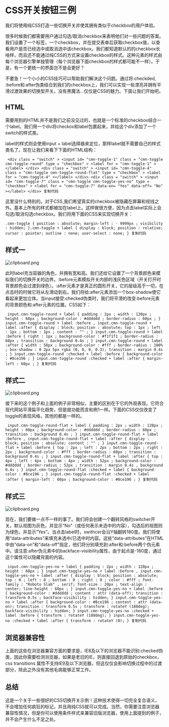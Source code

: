 # CSS开关按钮三例 #

我们将使用纯CSS打造一些切换开关并使其拥有类似于checkbox的用户体验。

很多时候我们都需要用户通过勾选/取消checkbox来表明他们对一些问题的答案。我们设置了一个标签，一个checkbox，并在提交表单后获取checkbox值，以查看用户是否已经选中或取消选中该checkbox。我们都知道默认的的checkbox长啥样，而且还不能通过纯CSS的方式来设置checkbox的样式。这种元素的样式由每个浏览器引擎单独管理（每个浏览器下面checkbox的样式都可能不一样）。于是，有一个更统一的界面岂不是会更好？

不要急！一个小小的CSS技巧可以帮助我们解决这个问题。通过将:checkded, :before和:after伪类结合到我们的checkbox上，我们可以实现一些漂亮并拥有平滑过渡效果的切换型开关。没有黑魔法...仅仅是CSS的魅力。下面让我们开始吧。

## HTML ##

需要用到的HTML并不是我们之前没见过的，也就是一个标准的checkbox结合一个label。我们用一个div将checkox和label包裹起来，并给这个div添加了一个switch的样式类。

label的样式则会使用input + label选择器来定位，那样label就不需要自己的样式类名了。现在让我们来看下下面的HTML结构：

` <div class = "switch" > <input id= "cmn-toggle-1" class = "cmn-toggle cmn-toggle-round" type = "checkbox" > <label for = "cmn-toggle-1" ></label> </div> <div class = "switch" > <input id= "cmn-toggle-4" class = "cmn-toggle cmn-toggle-round-flat" type = "checkbox" > <label for = "cmn-toggle-4" ></label> </div> <div class = "switch" > <input id= "cmn-toggle-7" class = "cmn-toggle cmn-toggle-yes-no" type = "checkbox" > <label for = "cmn-toggle-7" data-on= "Yes" data-off= "No" ></label> </div> 复制代码`

这里没什么特别的。对于CSS,我们希望真实的checkbox被隐藏在屏幕和视线之外。基本上所有的样式都被加在label上。这样做很方便，因为点击label实际上会勾选/取消勾选checkbox。我们将用下面的CSS来实现切换开关：

`.cmn-toggle { position : absolute; margin-left : - 9999px ; visibility : hidden; }.cmn-toggle + label { display : block; position : relative; cursor : pointer; outline : none; user-select : none; } 复制代码`

## 样式一 ##

![clipboard.png](https://user-gold-cdn.xitu.io/2019/6/4/16b2015dbdfea4f1?imageView2/0/w/1280/h/960/ignore-error/1)

此时label充当容器的角色，并拥有宽和高。我们还给它设置了一个背景颜色来模拟我们的切换开关的边界。:before元素模拟开关内部的浅灰色区域（开关打开时背景颜色会过渡到绿色）。:after元素才是真正的圆形开关，它的层级高于一切，在点击时的时候它将从左滑动到右。我们将给:after元素添加一个box-shadow使它看起来更加立体。当input接受:checked伪类时，我们将平滑的改变:before元素的背景颜色和:after元素的位置。CSS如下：

` input.cmn-toggle-round + label { padding : 2px ; width : 120px ; height : 60px ; background-color : #dddddd ; border-radius : 60px ; } input.cmn-toggle-round + label :before , input.cmn-toggle-round + label :after { display : block; position : absolute; top : 1px ; left : 1px ; bottom : 1px ; content : "" ; } input.cmn-toggle-round + label :before { right : 1px ; background-color : #f1f1f1 ; border-radius : 60px ; transition : background 0.4s ; } input.cmn-toggle-round + label :after { width : 58px ; background-color : #fff ; border-radius : 100% ; box-shadow : 0 2px 5px rgba (0, 0, 0, 0.3); transition : margin 0.4s ; } input.cmn-toggle-round :checked + label :before { background-color : #8ce196 ; } input.cmn-toggle-round :checked + label :after { margin-left : 60px ; } 复制代码`

## 样式二 ##

![clipboard.png](https://user-gold-cdn.xitu.io/2019/6/4/16b2015dc144c796?imageView2/0/w/1280/h/960/ignore-error/1)

接下来的这个例子和上面的例子非常相似，主要的区别在于它的外观表现。它符合现代网站平滑扁平化趋势，但是就功能而言和例1一样。下面的CSS仅仅改变了toggle的表现风格，其他的都是一样的。

` input.cmn-toggle-round-flat + label { padding : 2px ; width : 120px ; height : 60px ; background-color : #dddddd ; border-radius : 60px ; transition : background 0.4s ; } input.cmn-toggle-round-flat + label :before , input.cmn-toggle-round-flat + label :after { display : block; position : absolute; content : "" ; } input.cmn-toggle-round-flat + label :before { top : 2px ; left : 2px ; bottom : 2px ; right : 2px ; background-color : #fff ; border-radius : 60px ; transition : background 0.4s ; } input.cmn-toggle-round-flat + label :after { top : 4px ; left : 4px ; bottom : 4px ; width : 52px ; background-color : #dddddd ; border-radius : 52px ; transition : margin 0.4s , background 0.4s ; } input.cmn-toggle-round-flat :checked + label { background-color : #8ce196 ; } input.cmn-toggle-round-flat :checked + label :after { margin-left : 60px ; background-color : #8ce196 ; } 复制代码`

## 样式三 ##

![clipboard.png](https://user-gold-cdn.xitu.io/2019/6/4/16b2015db5732c69?imageView2/0/w/1280/h/960/ignore-error/1)

现在，我们要做一点不一样的事了。我们将会创建一个翻转风格的switcher开关。默认视图为灰色，并显示“No”（或任何表示未选中的内容），勾选后的视图则为绿色，并显示“Yes”。当点击label时，swithcer会沿Y轴翻转180度。我们将使用“data-attributes”来填充未选中/已选中时内容。这些“data-attributes”在HTML中由“data-on”和“data-off”指定，他们将分别填充到:after和:before两个伪元素中。请注意:after伪元素中的backface-visiibility属性，由于起点是-180度，通过这个属性可以隐藏背面的内容。

` input.cmn-toggle-yes-no + label { padding : 2px ; width : 120px ; height : 60px ; } input.cmn-toggle-yes-no + label :before , input.cmn-toggle-yes-no + label :after { display : block; position : absolute; top : 0 ; left : 0 ; bottom : 0 ; right : 0 ; color : #fff ; font-family : "Roboto Slab" , serif; font-size : 20px ; text-align : center; line-height : 60px ; } input.cmn-toggle-yes-no + label :before { background-color : #dddddd ; content : attr (data-off); transition : transform 0.5s ; backface-visibility : hidden; } input.cmn-toggle-yes-no + label :after { background-color : #8ce196 ; content : attr (data-on); transition : transform 0.5s ; transform : rotateY (180deg); backface-visibility : hidden; } input.cmn-toggle-yes-no :checked + label :before { transform : rotateY (180deg); } input.cmn-toggle-yes-no :checked + label :after { transform : rotateY (0); } 复制代码`

## 浏览器兼容性 ##

上面的这些在浏览器兼容方面的要求是，IE8及以下的浏览器不能识别:checked伪类，因此你需要检测浏览器，如果是老旧的IE，则直接回退到原始的checkbox，css transitions 属性不支持IE9及以下浏览器，但这仅仅会影响切换过程中的过渡部分，除此之外没有其他毛病能够正常工作。

## 总结 ##

这是一个关于一些很好的CSS切换开关示例！这种技术使得一切完全复合语义，不会增加任何疯狂的标记，并且用纯CSS就可以完成。当然，你需要注意浏览器兼容性情况，但是你可以使用条件样式来兼容旧版浏览器，使用上面提到的例子，并不会产生什么不足之处。